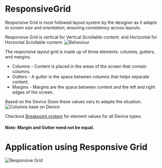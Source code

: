 # ResponsiveGrid
Responsive Grid is most followed layout system by the designer as it adapts to _*screen size*_ and _*orientation*_, ensuring _consistency_ across layouts.

Responsive Grid is vertical for Vertical Scrollable content. and Horizontal for Horzontal Scrollable content.
![Behaviour](https://lh3.googleusercontent.com/6M-V6edfuO3CSQ9qwCh0mqYSAsmGIb60LD5l9YcZ7mqrM7151eENCbVWqI6-5W9OmXORgC9GbC_CWySuWM72O3anNBLqnWhSwrlqEMDV8hQQ7cpptYM=w1064-v0)

The responsive layout grid is made up of three elements: columns, gutters, and margins.
* Columns - Content is placed in the areas of the screen that contain columns.
* Gutters - A gutter is the space between columns that helps separate content.
* Margins - Margins are the space between content and the left and right edges of the screen.

Based on the Device Sizes these values vary to adapte the situation.
![Columns base on Device](https://material.io/archive/guidelines/assets/0B8olV15J7abPSGFxemFiQVRtb1k/layout-adaptive-breakpoints-01.png)

Checkout [Breakpoint system](https://material.io/archive/guidelines/layout/responsive-ui.html#responsive-ui-breakpoints) for element values for all Device types.

#### Note: Margin and Gutter need not be equal.

# Application using Responsive Grid
![Responsive Grid](https://user-images.githubusercontent.com/25269643/155880111-f4f7596d-5f56-4824-b926-23415b571045.gif)
